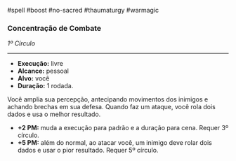 #spell #boost #no-sacred #thaumaturgy #warmagic
### Concentração de Combate
*1º Círculo*
___
- **Execução:** livre
- **Alcance:** pessoal
- **Alvo:** você
- **Duração:** 1 rodada.

Você amplia sua percepção, antecipando movimentos dos inimigos e achando brechas em sua defesa. Quando faz um ataque, você rola dois dados e usa o melhor resultado.

- **+2 PM:** muda a execução para padrão e a duração para cena. Requer 3º círculo.
- **+5 PM:** além do normal, ao atacar você, um inimigo deve rolar dois dados e usar o pior resultado. Requer 5º círculo.
